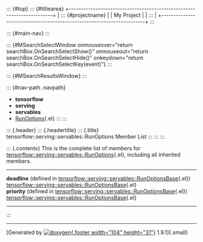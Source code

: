::: {#top}
::: {#titlearea}
+-----------------------------------------------------------------------+
| ::: {#projectname}                                                    |
| My Project                                                            |
| :::                                                                   |
+-----------------------------------------------------------------------+
:::

::: {#main-nav}
:::

::: {#MSearchSelectWindow onmouseover="return searchBox.OnSearchSelectShow()" onmouseout="return searchBox.OnSearchSelectHide()" onkeydown="return searchBox.OnSearchSelectKey(event)"}
:::

::: {#MSearchResultsWindow}
:::

::: {#nav-path .navpath}
-   **tensorflow**
-   **serving**
-   **servables**
-   [RunOptions](structtensorflow_1_1serving_1_1servables_1_1RunOptions.html){.el}
:::
:::

::: {.header}
::: {.headertitle}
::: {.title}
tensorflow::serving::servables::RunOptions Member List
:::
:::
:::

::: {.contents}
This is the complete list of members for
[tensorflow::serving::servables::RunOptions](structtensorflow_1_1serving_1_1servables_1_1RunOptions.html){.el},
including all inherited members.

  -------------------------------------------------------------------------------------------------------------------------------------------------- ------------------------------------------------------------------------------------------------------------------------ --
  **deadline** (defined in [tensorflow::serving::servables::RunOptionsBase](structtensorflow_1_1serving_1_1servables_1_1RunOptionsBase.html){.el})   [tensorflow::serving::servables::RunOptionsBase](structtensorflow_1_1serving_1_1servables_1_1RunOptionsBase.html){.el}   
  **priority** (defined in [tensorflow::serving::servables::RunOptionsBase](structtensorflow_1_1serving_1_1servables_1_1RunOptionsBase.html){.el})   [tensorflow::serving::servables::RunOptionsBase](structtensorflow_1_1serving_1_1servables_1_1RunOptionsBase.html){.el}   
  -------------------------------------------------------------------------------------------------------------------------------------------------- ------------------------------------------------------------------------------------------------------------------------ --
:::

------------------------------------------------------------------------

[Generated by [![doxygen](doxygen.svg){.footer width="104"
height="31"}](https://www.doxygen.org/index.html) 1.9.1]{.small}
